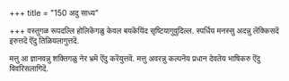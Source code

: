 +++
title = "150 अदु साध्य"

+++
वस्तुगळ रूपदल्लि होलिकॆगळु केवल बयकॆयिंद सृष्टियागुवुदिल्ल. स्पर्धिय मनस्सु अदन्नु लॆक्किसदॆ इरुत्तदॆ ऎंदु तिळियलागुत्तदॆ.

मत्तु आ ज्ञानवन्नु शक्तिगळु नेर भ्रमॆ ऎंदु करॆयुत्तवॆ. मत्तु अवरन्नु कल्पनॆय प्रधान देवतॆय भाषिकरु ऎंदु विवरिसलागिदॆ.

